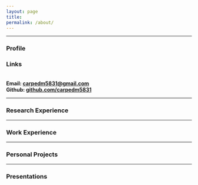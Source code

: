 ```yaml
---
layout: page
title:
permalink: /about/
---
```


_ _ _

### Profile



### Links

<br/>**Email: carpedm5831@gmail.com**
<br/>**Github: [github.com/carpedm5831](http://github.com/carpedm5831)**

_ _ _

### Research Experience



_ _ _

### Work Experience


_ _ _

### Personal Projects

_ _ _

### Presentations







